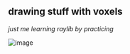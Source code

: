 
## drawing stuff with voxels

*just me learning raylib by practicing*

![image](https://github.com/es-lo-que-es/voxel-builder/assets/143192493/71b8f36c-181f-4126-a380-81b5fc8d038c)
